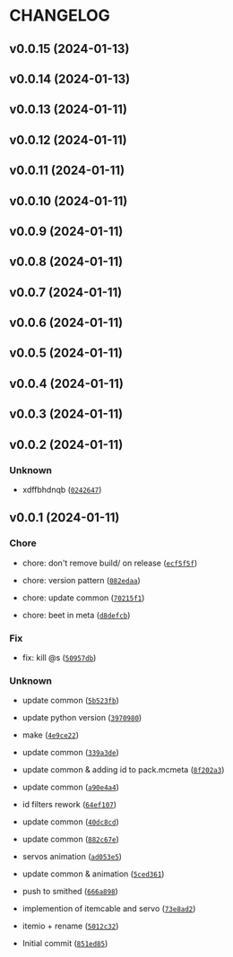# CHANGELOG



## v0.0.15 (2024-01-13)


## v0.0.14 (2024-01-13)


## v0.0.13 (2024-01-11)


## v0.0.12 (2024-01-11)


## v0.0.11 (2024-01-11)


## v0.0.10 (2024-01-11)


## v0.0.9 (2024-01-11)


## v0.0.8 (2024-01-11)


## v0.0.7 (2024-01-11)


## v0.0.6 (2024-01-11)


## v0.0.5 (2024-01-11)


## v0.0.4 (2024-01-11)


## v0.0.3 (2024-01-11)


## v0.0.2 (2024-01-11)

### Unknown

* xdffbhdnqb ([`0242647`](https://github.com/edayot/TransportDuct/commit/0242647eb6debc4cfae0dafe10a3bef78b374448))


## v0.0.1 (2024-01-11)

### Chore

* chore: don&#39;t remove build/ on release ([`ecf5f5f`](https://github.com/edayot/TransportDuct/commit/ecf5f5f4643a8fab6bd8ba22600797a80a038d46))

* chore: version pattern ([`082edaa`](https://github.com/edayot/TransportDuct/commit/082edaacdb4649b42a7aaaabf1e1183ea69c3e6e))

* chore: update common ([`70215f1`](https://github.com/edayot/TransportDuct/commit/70215f19b7f4060f74b37dff0cd9899db22b6dea))

* chore: beet in meta ([`d8defcb`](https://github.com/edayot/TransportDuct/commit/d8defcb2e429995528701ce2f6ce347a24d10f7a))

### Fix

* fix: kill @s ([`50957db`](https://github.com/edayot/TransportDuct/commit/50957dbfe225a98aae8baf1b45560ce8147f4199))

### Unknown

* update common ([`5b523fb`](https://github.com/edayot/TransportDuct/commit/5b523fb60a29ce2912e59f1a60836faee2c53c88))

* update python version ([`3970980`](https://github.com/edayot/TransportDuct/commit/39709809c0d9ca262090af3984dcdcd939b3bde5))

* make ([`4e9ce22`](https://github.com/edayot/TransportDuct/commit/4e9ce22acd261c196732f6d074b8cfc773cb58a0))

* update common ([`339a3de`](https://github.com/edayot/TransportDuct/commit/339a3def28e671731bb255e87b45c5492d4a1872))

* update common &amp; adding id to pack.mcmeta ([`8f202a3`](https://github.com/edayot/TransportDuct/commit/8f202a3a95bd1453a9bd84195f63ad3d696180d5))

* update common ([`a90e4a4`](https://github.com/edayot/TransportDuct/commit/a90e4a40122897104cf058d1c96b763bc4ad597d))

* id filters rework ([`64ef107`](https://github.com/edayot/TransportDuct/commit/64ef107488576fdb1791020d6d36d5ca260b4a1c))

* update common ([`40dc8cd`](https://github.com/edayot/TransportDuct/commit/40dc8cda67d8a1f8c442a1b837241e88ad0a4881))

* update common ([`882c67e`](https://github.com/edayot/TransportDuct/commit/882c67efac18de3b769a4e556bed3123a13440b7))

* servos animation ([`ad053e5`](https://github.com/edayot/TransportDuct/commit/ad053e5633fa5f50c3775e09917e0448ab6c8a4a))

* update common &amp; animation ([`5ced361`](https://github.com/edayot/TransportDuct/commit/5ced361113f88d45c6a70c514e24a6e914bff640))

* push to smithed ([`666a898`](https://github.com/edayot/TransportDuct/commit/666a89856fbfa0b2f88f4026fc3eac13651c3d68))

* implemention of itemcable and servo ([`73e8ad2`](https://github.com/edayot/TransportDuct/commit/73e8ad2a41e72ee8a7faaef950f36b9fb0502441))

* itemio + rename ([`5012c32`](https://github.com/edayot/TransportDuct/commit/5012c32dbcaca4a777d7da5f72ec84d6ccf5c264))

* Initial commit ([`851ed85`](https://github.com/edayot/TransportDuct/commit/851ed85b6088aa8355f62b1ad28a98bff917e20b))
